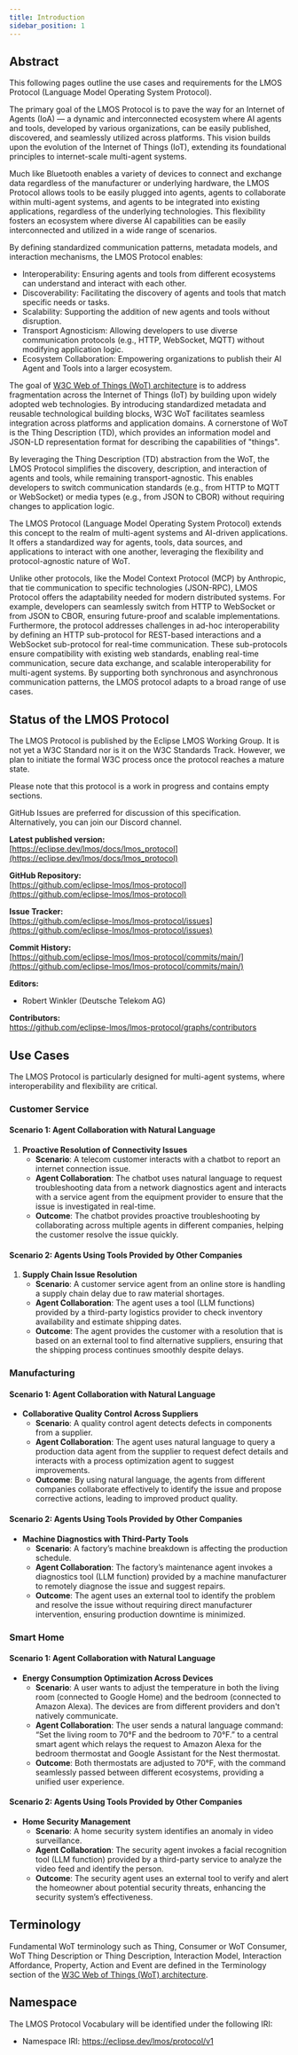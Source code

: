 ```yaml
---
title: Introduction
sidebar_position: 1
---
```


## Abstract

This following pages outline the use cases and requirements for the LMOS Protocol (Language Model Operating System Protocol). 

The primary goal of the LMOS Protocol is to pave the way for an Internet of Agents (IoA) — a dynamic and interconnected ecosystem where AI agents and tools, developed by various organizations, can be easily published, discovered, and seamlessly utilized across platforms.
This vision builds upon the evolution of the Internet of Things (IoT), extending its foundational principles to internet-scale multi-agent systems. 

Much like Bluetooth enables a variety of devices to connect  and exchange data regardless of the manufacturer or underlying hardware, the LMOS Protocol allows tools to be easily plugged into agents, agents to collaborate within multi-agent systems, and agents to be integrated into existing applications, regardless of the underlying technologies. This flexibility fosters an ecosystem where diverse AI capabilities can be easily interconnected and utilized in a wide range of scenarios.

By defining standardized communication patterns, metadata models, and interaction mechanisms, the LMOS Protocol enables:

* Interoperability: Ensuring agents and tools from different ecosystems can understand and interact with each other.
* Discoverability: Facilitating the discovery of agents and tools that match specific needs or tasks.
* Scalability: Supporting the addition of new agents and tools without disruption.
* Transport Agnosticism: Allowing developers to use diverse communication protocols (e.g., HTTP, WebSocket, MQTT) without modifying application logic.
* Ecosystem Collaboration: Empowering organizations to publish their AI Agent and Tools into a larger ecosystem.

The goal of [W3C Web of Things (WoT) architecture](https://www.w3.org/TR/wot-architecture11/) is to address fragmentation across the Internet of Things (IoT) by building upon widely adopted web technologies. By introducing standardized metadata and reusable technological building blocks, W3C WoT facilitates seamless integration across platforms and application domains. A cornerstone of WoT is the Thing Description (TD), which provides an information model and JSON-LD representation format for describing the capabilities of "things".

By leveraging the Thing Description (TD) abstraction from the WoT, the LMOS Protocol simplifies the discovery, description, and interaction of agents and tools, while remaining transport-agnostic. This enables developers to switch communication standards (e.g., from HTTP to MQTT or WebSocket) or media types (e.g., from JSON to CBOR) without requiring changes to application logic.

The LMOS Protocol (Language Model Operating System Protocol) extends this concept to the realm of multi-agent systems and AI-driven applications. It offers a standardized way for agents, tools, data sources, and applications to interact with one another, leveraging the flexibility and protocol-agnostic nature of WoT. 

Unlike other protocols, like the Model Context Protocol (MCP) by Anthropic, that tie communication to specific technologies (JSON-RPC), LMOS Protocol offers the adaptability needed for modern distributed systems. For example, developers can seamlessly switch from HTTP to WebSocket or from JSON to CBOR, ensuring future-proof and scalable implementations. Furthermore, the protocol addresses challenges in ad-hoc interoperability by defining an HTTP sub-protocol for REST-based interactions and a WebSocket sub-protocol for real-time communication. These sub-protocols ensure compatibility with existing web standards, enabling real-time communication, secure data exchange, and scalable interoperability for multi-agent systems. By supporting both synchronous and asynchronous communication patterns, the LMOS protocol adapts to a broad range of use cases.

## Status of the LMOS Protocol
The LMOS Protocol is published by the Eclipse LMOS Working Group. It is not yet a W3C Standard nor is it on the W3C Standards Track. However, we plan to initiate the formal W3C process once the protocol reaches a mature state.

Please note that this protocol is a work in progress and contains empty sections.

GitHub Issues are preferred for discussion of this specification. Alternatively, you can join our Discord channel.


**Latest published version:**  
[https://eclipse.dev/lmos/docs/lmos_protocol](https://eclipse.dev/lmos/docs/lmos_protocol)  

**GitHub Repository:**  
[https://github.com/eclipse-lmos/lmos-protocol](https://github.com/eclipse-lmos/lmos-protocol)  

**Issue Tracker:**  
[https://github.com/eclipse-lmos/lmos-protocol/issues](https://github.com/eclipse-lmos/lmos-protocol/issues)  

**Commit History:**  
[https://github.com/eclipse-lmos/lmos-protocol/commits/main/](https://github.com/eclipse-lmos/lmos-protocol/commits/main/)  

**Editors:**  
* Robert Winkler (Deutsche Telekom AG)  

**Contributors:**   
https://github.com/eclipse-lmos/lmos-protocol/graphs/contributors

## Use Cases

The LMOS Protocol is particularly designed for multi-agent systems, where interoperability and flexibility are critical. 

### Customer Service

#### Scenario 1: Agent Collaboration with Natural Language

1. **Proactive Resolution of Connectivity Issues**  
   - **Scenario**: A telecom customer interacts with a chatbot to report an internet connection issue.  
   - **Agent Collaboration**: The chatbot uses natural language to request troubleshooting data from a network diagnostics agent and interacts with a service agent from the equipment provider to ensure that the issue is investigated in real-time.  
   - **Outcome**: The chatbot provides proactive troubleshooting by collaborating across multiple agents in different companies, helping the customer resolve the issue quickly.

#### Scenario 2: Agents Using Tools Provided by Other Companies

1. **Supply Chain Issue Resolution**  
   - **Scenario**: A customer service agent from an online store is handling a supply chain delay due to raw material shortages.  
   - **Agent Collaboration**: The agent uses a tool (LLM functions) provided by a third-party logistics provider to check inventory availability and estimate shipping dates.  
   - **Outcome**: The agent provides the customer with a resolution that is based on an external tool to find alternative suppliers, ensuring that the shipping process continues smoothly despite delays.

### Manufacturing

#### Scenario 1: Agent Collaboration with Natural Language

* **Collaborative Quality Control Across Suppliers**  
   - **Scenario**: A quality control agent detects defects in components from a supplier.  
   - **Agent Collaboration**: The agent uses natural language to query a production data agent from the supplier to request defect details and interacts with a process optimization agent to suggest improvements.  
   - **Outcome**: By using natural language, the agents from different companies collaborate effectively to identify the issue and propose corrective actions, leading to improved product quality.

#### Scenario 2: Agents Using Tools Provided by Other Companies

* **Machine Diagnostics with Third-Party Tools**  
   - **Scenario**: A factory’s machine breakdown is affecting the production schedule.  
   - **Agent Collaboration**: The factory’s maintenance agent invokes a diagnostics tool (LLM function) provided by a machine manufacturer to remotely diagnose the issue and suggest repairs.  
   - **Outcome**: The agent uses an external tool to identify the problem and resolve the issue without requiring direct manufacturer intervention, ensuring production downtime is minimized.

### Smart Home

#### Scenario 1: Agent Collaboration with Natural Language

* **Energy Consumption Optimization Across Devices**  
   - **Scenario**: A user wants to adjust the temperature in both the living room (connected to Google Home) and the bedroom (connected to Amazon Alexa). The devices are from different providers and don't natively communicate.
   - **Agent Collaboration**: The user sends a natural language command: “Set the living room to 70°F and the bedroom to 70°F.” to a central smart agent which relays the request to Amazon Alexa for the bedroom thermostat and Google Assistant for the Nest thermostat. 
   - **Outcome**: Both thermostats are adjusted to 70°F, with the command seamlessly passed between different ecosystems, providing a unified user experience.

#### Scenario 2: Agents Using Tools Provided by Other Companies

* **Home Security Management**  
   - **Scenario**: A home security system identifies an anomaly in video surveillance.  
   - **Agent Collaboration**: The security agent invokes a facial recognition tool (LLM function) provided by a third-party service to analyze the video feed and identify the person.  
   - **Outcome**: The security agent uses an external tool to verify and alert the homeowner about potential security threats, enhancing the security system’s effectiveness.


## Terminology
Fundamental WoT terminology such as Thing, Consumer or WoT Consumer, WoT Thing Description or Thing Description, Interaction Model, Interaction Affordance, Property, Action and Event are defined in the Terminology section of the [W3C Web of Things (WoT) architecture](https://www.w3.org/TR/wot-architecture11/).

## Namespace

The LMOS Protocol Vocabulary will be identified under the following IRI:

* Namespace IRI:
https://eclipse.dev/lmos/protocol/v1